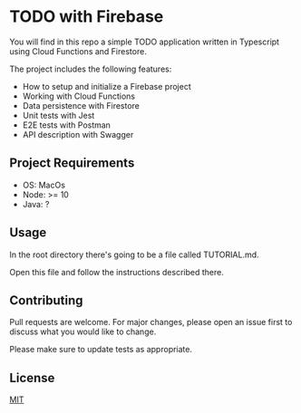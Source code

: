 # TODO with Firebase

You will find in this repo a simple TODO application written in Typescript using Cloud Functions and Firestore.

The project includes the following features:

- How to setup and initialize a Firebase project
- Working with Cloud Functions
- Data persistence with Firestore
- Unit tests with Jest
- E2E tests with Postman
- API description with Swagger

## Project Requirements

- OS: MacOs
- Node: >= 10
- Java: ?

## Usage

In the root directory there's going to be a file called TUTORIAL.md. 

Open this file and follow the instructions described there.

## Contributing

Pull requests are welcome. For major changes, please open an issue first to discuss what you would like to change.

Please make sure to update tests as appropriate.

## License

[MIT](https://choosealicense.com/licenses/mit/)